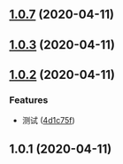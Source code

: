 ## [1.0.7](https://github.com/rmchen-12/rmchen-12/compare/v1.0.3...v1.0.7) (2020-04-11)



## [1.0.3](https://github.com/rmchen-12/rmchen-12/compare/v1.0.2...v1.0.3) (2020-04-11)



## [1.0.2](https://github.com/rmchen-12/rmchen-12/compare/v1.0.1...v1.0.2) (2020-04-11)


### Features

* 测试 ([4d1c75f](https://github.com/rmchen-12/rmchen-12/commit/4d1c75f143b9fab7917f705745556b19463c8d59))



## 1.0.1 (2020-04-11)



